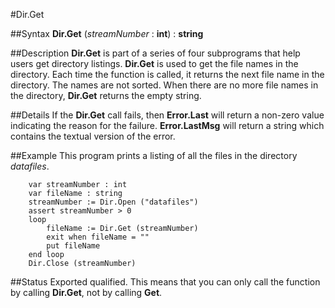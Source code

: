 
#Dir.Get

##Syntax
**Dir.Get** (_streamNumber_ : **int**) : **string**



##Description
**Dir.Get** is part of a series of four subprograms that help users get directory listings. **Dir.Get** is used to get the file names in the directory. Each time the function is called, it returns the next file name in the directory. The names are not sorted. When there are no more file names in the directory, **Dir.Get** returns the empty string.



##Details
If the **Dir.Get** call fails, then **Error.Last** will return a non-zero value indicating the reason for the failure. **Error.LastMsg** will return a string which contains the textual version of the error.



##Example
This program prints a listing of all the files in the directory _datafiles_.


        var streamNumber : int
        var fileName : string
        streamNumber := Dir.Open ("datafiles")
        assert streamNumber > 0
        loop
            fileName := Dir.Get (streamNumber)
            exit when fileName = ""
            put fileName
        end loop
        Dir.Close (streamNumber)
##Status
Exported qualified.
This means that you can only call the function by calling **Dir.Get**, not by calling **Get**.


